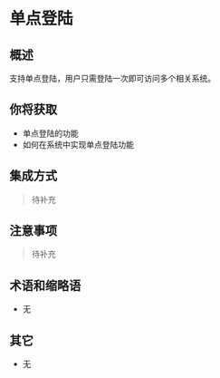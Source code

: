 # 单点登陆

## 概述

支持单点登陆，用户只需登陆一次即可访问多个相关系统。

## 你将获取

- 单点登陆的功能
- 如何在系统中实现单点登陆功能


## 集成方式

> 待补充

## 注意事项

> 待补充

## 术语和缩略语

- 无

## 其它

- 无
